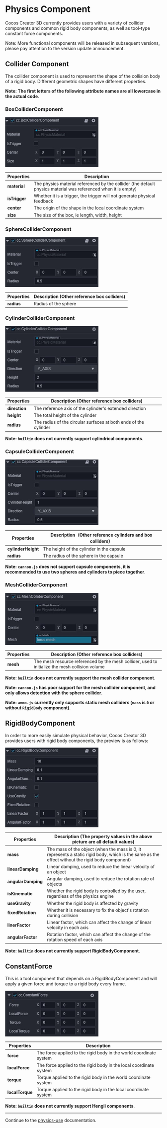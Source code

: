 # Physics Component

Cocos Creator 3D currently provides users with a variety of collider components and common rigid body components, as well as tool-type constant force components.

Note: More functional components will be released in subsequent versions, please pay attention to the version update announcement.

## Collider Component

The collider component is used to represent the shape of the collision body of a rigid body. Different geometric shapes have different properties.

**Note: The first letters of the following attribute names are all lowercase in the actual code**.

### BoxColliderComponent

![BoxColliderComponent](img/collider-box.jpg)

  Properties | Description
  ---|---
  **material** | The physics material referenced by the collider (the default physics material was referenced when it is empty)
  **isTrigger** | Whether it is a trigger, the trigger will not generate physical feedback
  **center**  | The origin of the shape in the local coordinate system
  **size**  | The size of the box, ie length, width, height

### SphereColliderComponent

![SphereColliderComponent](img/collider-sphere.jpg)

Properties | Description (Other reference box colliders)
---|---
**radius** | Radius of the sphere

### CylinderColliderComponent

![CylinderColliderComponent](img/collider-cylinder.jpg)

Properties | Description (Other reference box colliders)
---|---
**direction** | The reference axis of the cylinder's extended direction
**height** | The total height of the cylinder
**radius** | The radius of the circular surfaces at both ends of the cylinder

**Note: `builtin` does not currently support cylindrical components**.

### CapsuleColliderComponent

![CapsuleColliderComponent](img/collider-capsule.jpg)

Properties | Description（Other reference cylinders and box colliders）
---|---
**cylinderHeight** | The height of the cylinder in the capsule
**radius** | The radius of the sphere in the capsule

**Note: `cannon.js` does not support capsule components, it is recommended to use two spheres and cylinders to piece together**.

### MeshColliderComponent

![MeshColliderComponent](img/collider-mesh.jpg)

Properties | Description (Other reference box colliders)
---|---
**mesh** | The mesh resource referenced by the mesh collider, used to initialize the mesh collision volume

**Note: `builtin` does not currently support the mesh collider component**.

**Note: `cannon.js` has poor support for the mesh collider component, and only allows detection with the sphere collider**.

**Note: `ammo.js` currently only supports static mesh colliders (`mass` is `0` or without `RigidBody` component)**.

## RigidBodyComponent

In order to more easily simulate physical behavior, Cocos Creator 3D provides users with rigid body components, the preview is as follows:

![RigidBodyComponent](img/rigid-body.jpg)

Properties | Description (The property values ​​in the above picture are all default values)
---|---
**mass** | The mass of the object (when the mass is 0, it represents a static rigid body, which is the same as the effect without the rigid body component)
**linearDamping** | Linear damping, used to reduce the linear velocity of an object
**angularDamping** | Angular damping, used to reduce the rotation rate of objects
**isKinematic** | Whether the rigid body is controlled by the user, regardless of the physics engine
**useGravity** | Whether the rigid body is affected by gravity
**fixedRotation** | Whether it is necessary to fix the object's rotation during collision
**linerFactor** | Linear factor, which can affect the change of linear velocity in each axis
**angularFactor** | Rotation factor, which can affect the change of the rotation speed of each axis

**Note: `builtin` does not currently support RigidBodyComponent**.

## ConstantForce

This is a tool component that depends on a RigidBodyComponent and will apply a given force and torque to a rigid body every frame.

![ConstantForce](img/constant-force.jpg)

Properties | Description
---|---
**force** | The force applied to the rigid body in the world coordinate system
**localForce** | The force applied to the rigid body in the local coordinate system
**torque** | Torque applied to the rigid body in the world coordinate system
**localTorque** | Torque applied to the rigid body in the local coordinate system

**Note: `builtin` does not currently support Hengli components**.

---

Continue to the [physics-use](physics-use.md) documentation.
